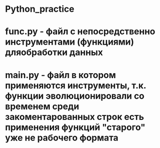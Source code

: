 # Python_practice
#
# func.py - файл с непосредственно инструментами (функциями) дляобработки данных
# main.py - файл в котором применяются инструменты, т.к. функции эволюционировали со временем среди закоментарованных строк есть применения функций "старого" уже не рабочего формата
